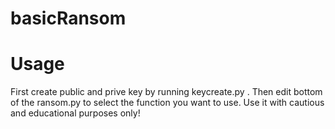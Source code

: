 # basicRansom
# Usage
First create public and prive key by running keycreate.py . Then edit bottom of the ransom.py to select the function you want to use. Use it with cautious and educational purposes only!
